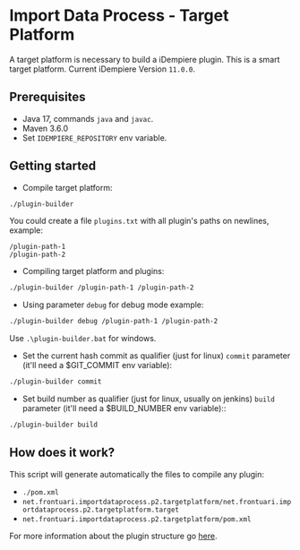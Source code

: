 # Import Data Process - Target Platform

A target platform is necessary to build a iDempiere plugin. This is a smart target platform. Current iDempiere Version `11.0.0`.

## Prerequisites

- Java 17, commands `java` and `javac`.
- Maven 3.6.0
- Set `IDEMPIERE_REPOSITORY` env variable.

## Getting started

- Compile target platform:

```bash
./plugin-builder
```

You could create a file `plugins.txt` with all plugin's paths on newlines, example:

```
/plugin-path-1
/plugin-path-2
```

- Compiling target platform and plugins:

```bash
./plugin-builder /plugin-path-1 /plugin-path-2
```

- Using parameter `debug` for debug mode example:

```bash
./plugin-builder debug /plugin-path-1 /plugin-path-2
```

Use `.\plugin-builder.bat` for windows.

- Set the current hash commit as qualifier (just for linux) `commit` parameter (it'll need a $GIT_COMMIT env variable):

```bash
./plugin-builder commit
```

- Set build number as qualifier (just for linux, usually on jenkins) `build` parameter (it'll need a $BUILD_NUMBER env variable)::

```bash
./plugin-builder build
```

## How does it work?

This script will generate automatically the files to compile any plugin:

-  `./pom.xml`
- `net.frontuari.importdataprocess.p2.targetplatform/net.frontuari.importdataprocess.p2.targetplatform.target`
- `net.frontuari.importdataprocess.p2.targetplatform/pom.xml`

For more information about the plugin structure go [here](https://github.com/globalqss/globalqss-idempiere-lco).
